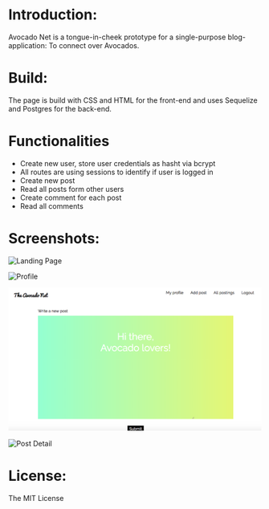 <h1>Introduction:</h1>
<p>Avocado Net is a tongue-in-cheek prototype for a single-purpose blog-application: To connect over Avocados.<br>

<h1>Build:</h1>
<p>The page is build with CSS and HTML for the front-end and uses Sequelize and Postgres for the back-end.<br>

<h1>Functionalities</h1>
<ul>
	<li>Create new user, store user credentials as hasht via bcrypt</li>
	<li>All routes are using sessions to identify if user is logged in</li>
	<li>Create new post</li>
	<li>Read all posts form other users</li>
	<li>Create comment for each post</li>
	<li>Read all comments</li>
</ul>

<h1>Screenshots:</h1>

![Landing Page](screenshots/landingpage.png?raw=true "Landing Page")

![Profile](screenshots/profile.png?raw=true "Profile")

![New Post](img/screenshots/createpost.png?raw=true "New Post")

![Post Detail](screenshots/postdetail.png?raw=true "Post Detail")

<h1>License:</h1>
<p>The MIT License</p>


